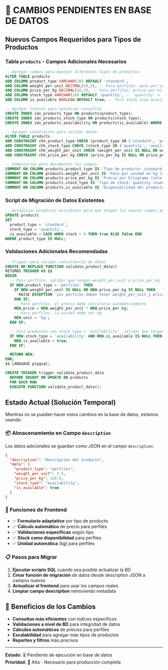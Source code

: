 # 📝 CAMBIOS PENDIENTES EN BASE DE DATOS

## **Nuevos Campos Requeridos para Tipos de Productos**

### **Tabla `products` - Campos Adicionales Necesarios**

```sql
-- Agregar campos para manejar diferentes tipos de productos
ALTER TABLE products
ADD COLUMN product_type VARCHAR(20) DEFAULT 'standard',
ADD COLUMN weight_per_unit DECIMAL(10,3), -- Para perfiles: peso por unidad en kg
ADD COLUMN price_per_kg DECIMAL(10,2), -- Para perfiles: precio por kilogramo
ADD COLUMN stock_type VARCHAR(20) DEFAULT 'quantity', -- 'quantity' o 'availability'
ADD COLUMN is_available BOOLEAN DEFAULT true; -- Para stock tipo availability

-- Agregar índices para optimizar consultas
CREATE INDEX idx_products_type ON products(product_type);
CREATE INDEX idx_products_stock_type ON products(stock_type);
CREATE INDEX idx_products_availability ON products(is_available) WHERE stock_type = 'availability';

-- Agregar constraints para validar datos
ALTER TABLE products
ADD CONSTRAINT chk_product_type CHECK (product_type IN ('standard', 'perfiles', 'otros')),
ADD CONSTRAINT chk_stock_type CHECK (stock_type IN ('quantity', 'availability')),
ADD CONSTRAINT chk_weight_per_unit CHECK (weight_per_unit IS NULL OR weight_per_unit > 0),
ADD CONSTRAINT chk_price_per_kg CHECK (price_per_kg IS NULL OR price_per_kg > 0);

-- Comentarios para documentar los campos
COMMENT ON COLUMN products.product_type IS 'Tipo de producto: standard, perfiles, otros';
COMMENT ON COLUMN products.weight_per_unit IS 'Peso por unidad en kg (solo para perfiles)';
COMMENT ON COLUMN products.price_per_kg IS 'Precio por kilogramo (solo para perfiles)';
COMMENT ON COLUMN products.stock_type IS 'Tipo de stock: quantity (numérico) o availability (disponible/no disponible)';
COMMENT ON COLUMN products.is_available IS 'Disponibilidad del producto (usado cuando stock_type = availability)';
```

### **Script de Migración de Datos Existentes**

```sql
-- Actualizar productos existentes para que tengan los nuevos campos por defecto
UPDATE products
SET
  product_type = 'standard',
  stock_type = 'quantity',
  is_available = CASE WHEN stock > 0 THEN true ELSE false END
WHERE product_type IS NULL;
```

### **Validaciones Adicionales Recomendadas**

```sql
-- Trigger para validar consistencia de datos
CREATE OR REPLACE FUNCTION validate_product_data()
RETURNS TRIGGER AS $$
BEGIN
  -- Para perfiles, validar que tengan weight_per_unit y price_per_kg
  IF NEW.product_type = 'perfiles' THEN
    IF NEW.weight_per_unit IS NULL OR NEW.price_per_kg IS NULL THEN
      RAISE EXCEPTION 'Los perfiles deben tener weight_per_unit y price_per_kg definidos';
    END IF;
    -- Para perfiles, el precio debe calcularse automáticamente
    NEW.price = NEW.weight_per_unit * NEW.price_per_kg;
    -- Para perfiles, la unidad debe ser kg
    NEW.unit = 'kg';
  END IF;

  -- Para productos con stock_type = 'availability', validar que tengan is_available
  IF NEW.stock_type = 'availability' AND NEW.is_available IS NULL THEN
    NEW.is_available = true;
  END IF;

  RETURN NEW;
END;
$$ LANGUAGE plpgsql;

CREATE TRIGGER trigger_validate_product_data
  BEFORE INSERT OR UPDATE ON products
  FOR EACH ROW
  EXECUTE FUNCTION validate_product_data();
```

## **Estado Actual (Solución Temporal)**

Mientras no se pueden hacer estos cambios en la base de datos, estamos usando:

### **📦 Almacenamiento en Campo `description`**

Los datos adicionales se guardan como JSON en el campo `description`:

```json
{
  "description": "Descripción del producto",
  "meta": {
    "product_type": "perfiles",
    "weight_per_unit": 2.5,
    "price_per_kg": 150.0,
    "stock_type": "availability",
    "is_available": true
  }
}
```

### **🔧 Funciones de Frontend**

- ✅ **Formulario adaptativo** por tipo de producto
- ✅ **Cálculo automático** de precio para perfiles
- ✅ **Validaciones específicas** según tipo
- ✅ **Stock como disponibilidad** para perfiles
- ✅ **Unidad automática** (kg) para perfiles

### **📋 Pasos para Migrar**

1. **Ejecutar scripts SQL** cuando sea posible actualizar la BD
2. **Crear función de migración** de datos desde description JSON a campos nuevos
3. **Actualizar el frontend** para usar los campos reales
4. **Limpiar campo description** removiendo metadata

## **🎯 Beneficios de los Cambios**

- **Consultas más eficientes** con índices específicos
- **Validaciones a nivel de BD** para integridad de datos
- **Cálculos automáticos** de precios para perfiles
- **Escalabilidad** para agregar más tipos de productos
- **Reportes y filtros** más precisos

---

**Estado:** ⏳ Pendiente de ejecución en base de datos  
**Prioridad:** 🔴 Alta - Necesario para producción completa
